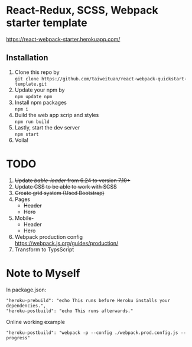 # React-Redux, SCSS, Webpack starter template
https://react-webpack-starter.herokuapp.com/

## Installation 
1. Clone this repo by <br>
`git clone https://github.com/taiweituan/react-webpack-quickstart-template.git`
2. Update your npm by <br> `npm update npm`
3. Install npm packages<br>`npm i`
4. Build the web app scrip and styles <br> `npm run build`
5. Lastly, start the dev server<br>`npm start`
6. Voila!

# TODO

1. ~~Update *bable-loader* from 6.24 to version 7.10+~~
2. ~~Update CSS to be able to work with SCSS~~
3. ~~Create grid system (Used Bootstrap)~~
4. Pages
    * ~~Header~~
    * ~~Hero~~
5. Mobile-
    * Header
    * Hero 
6. Webpack production config<br>
    https://webpack.js.org/guides/production/
7. Transform to TypsScript

# Note to Myself
In package.json:
``` 
"heroku-prebuild": "echo This runs before Heroku installs your dependencies.",
"heroku-postbuild": "echo This runs afterwards."
```
Online working example
```
"heroku-postbuild": "webpack -p --config ./webpack.prod.config.js --progress"
```